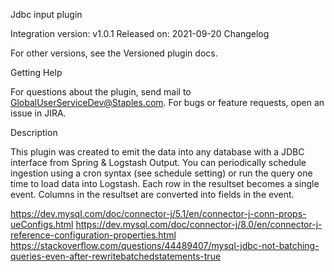 Jdbc input plugin 


Integration version: v1.0.1
Released on: 2021-09-20
Changelog


For other versions, see the Versioned plugin docs.

Getting Help


For questions about the plugin, send mail to GlobalUserServiceDev@Staples.com. For bugs or feature requests, open an issue in JIRA. 

Description


This plugin was created to emit the data into any database with a JDBC interface from Spring & Logstash Output. You can periodically schedule ingestion using a cron syntax (see schedule setting) or run the query one time to load data into Logstash. Each row in the resultset becomes a single event. Columns in the resultset are converted into fields in the event.

https://dev.mysql.com/doc/connector-j/5.1/en/connector-j-conn-props-ueConfigs.html
https://dev.mysql.com/doc/connector-j/8.0/en/connector-j-reference-configuration-properties.html
https://stackoverflow.com/questions/44489407/mysql-jdbc-not-batching-queries-even-after-rewritebatchedstatements-true